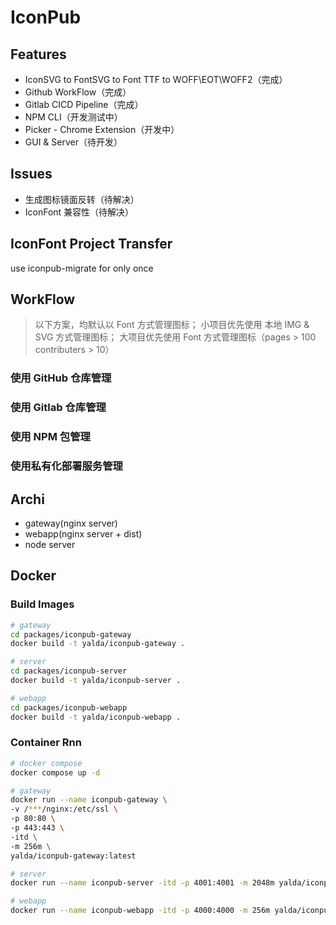 # IconPub

## Features

- IconSVG to FontSVG to Font TTF to WOFF\EOT\WOFF2（完成）
- Github WorkFlow（完成）
- Gitlab CICD Pipeline（完成）
- NPM CLI（开发测试中）
- Picker - Chrome Extension（开发中）
- GUI & Server（待开发）

## Issues

- 生成图标镜面反转（待解决）
- IconFont 兼容性（待解决）

## IconFont Project Transfer

use iconpub-migrate for only once

## WorkFlow

> 以下方案，均默认以 Font 方式管理图标；
> 小项目优先使用 本地 IMG & SVG 方式管理图标；
> 大项目优先使用 Font 方式管理图标（pages > 100 contributers > 10）

### 使用 GitHub 仓库管理

### 使用 Gitlab 仓库管理

### 使用 NPM 包管理

### 使用私有化部署服务管理

## Archi

- gateway(nginx server)
- webapp(nginx server + dist)
- node server

## Docker

### Build Images

```bash
# gateway
cd packages/iconpub-gateway
docker build -t yalda/iconpub-gateway .

# server
cd packages/iconpub-server
docker build -t yalda/iconpub-server .

# webapp
cd packages/iconpub-webapp
docker build -t yalda/iconpub-webapp .
```

### Container Rnn

```bash
# docker compose
docker compose up -d
```

```bash
# gateway
docker run --name iconpub-gateway \
-v /***/nginx:/etc/ssl \
-p 80:80 \
-p 443:443 \
-itd \
-m 256m \
yalda/iconpub-gateway:latest
```

```bash
# server
docker run --name iconpub-server -itd -p 4001:4001 -m 2048m yalda/iconpub-server:latest
```

```bash
# webapp
docker run --name iconpub-webapp -itd -p 4000:4000 -m 256m yalda/iconpub-webapp:latest
```
